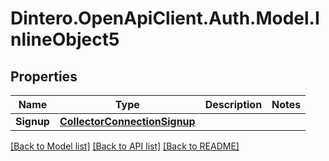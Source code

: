 # Dintero.OpenApiClient.Auth.Model.InlineObject5

## Properties

Name | Type | Description | Notes
------------ | ------------- | ------------- | -------------
**Signup** | [**CollectorConnectionSignup**](CollectorConnectionSignup.md) |  | 

[[Back to Model list]](../README.md#documentation-for-models) [[Back to API list]](../README.md#documentation-for-api-endpoints) [[Back to README]](../README.md)

